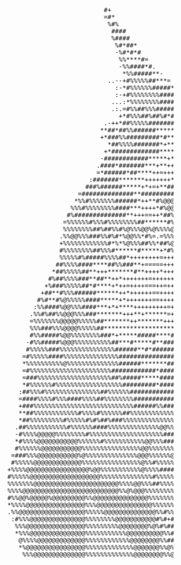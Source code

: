 <pre>


                                         #+                                                                                                   
                                         =#*                                                                                                  
                                          %#%                                                                                                 
                                           ####                                                                                               
                                           %####                                                                                  #%%         
                                            %#*##*                                                                               %%%%         
                                            -%#*#*#                                                                            %%%%%*         
                                             %%****#=                                                                        %%%%%%#          
                                             -%%####*#.                                                                   .%#######:          
                                              *%%#####**-                                                               =%#####%%%*:          
                                          ..--+#%%%%%##***=                                                           #######%%%%%*.          
                                            :-*#%%%%%%#####**+=:                                                    ##*####%%%%%%+:.          
                                            :-+#%%%%%%%%#####*+++====+++-.                                       ***####%%%%%%%%*-            
                                           ...:*%%%%%%%%####**+++++++++++++++++++********#****#**+****+++**#########%%%@%%%%%%#*.             
                                           .:.=#%%##%%%#####**+**++++====+++++++++**+*******+**************##%%%%%%%@@@%%%%%%#=.:.            
                                             +*#%%%##%##%#*#**+**+++++=+++=+++++++*******+**+*+*+*****##*####%%%%@@@@@@%%%%%%*:-:::           
                                         .-++*##%%%%%#######*+**+++++=+++++++++=+++**+*++++****+++***#*#####%%%%%%@%%@%%%%%%%#--:             
                                        **##*##%%######********++++=+++=++++=++++++*++*++++++*++**********###%%%%@@%%%%%%%%%=:::.             
                                        +*###%%#########*#****+**++*++++++++++++=++++**+++++++++***+******####%%%%%%%%@@%%##*=. :             
                                          *##%%%%#######*+******#+**++*##****++++++++*+*+++++++++++*+******%#*%%#%%%%%#%@@%%#*+-  .           
                                         +*#############*****##*+*##*#####****+*+++*+*+*+****+***+*++*****#*#*#%*%##%%%@%%@%%%%#-             
                                        -############*****+*+***********#**+*+++**++**+*+***#*****++*****#***###*##%%%%%%@@@%%#=              
                                       .####*#######***+**++******#***#************++***#****###************+****##%#%%#%@@%%%+               
                                       =*######*##****++=++++################*****++***####*######%##*##***********#%#%%%%%%%#*               
                                     :#######*******+++++++**##%############****+++***#########%%%%%######**********####%#%%##*=.             
                                    ###%######*****+*+=+**##################***++++***#**###%%%%%%%########*********#***###%%###=:            
                                  =##############**########################**#+*+**+*#####%%%####%%##########*######***#######%#*:            
                                 *%%#%%%%%%%######*++**#%@@@@@@@@%%%%%%%%%###*##**+*##%%%%%%%%%%%%%@%%%%%%%%%%####%%%##**##%######*.          
                                %%%#%%%%%%%%####***++++*#%@@@@@@@@@@@@@@@@%%##*#****#%%%%%@@@@@@@@@@@@@@@%%%%%#################*##**+         
                               #%##############**+++==++*##%%@@@@@@@@@@@@@%%##**+++#*#%%@@@@@@@@@@@@@@@%%%%%%***+****####**###########        
                              =%%%%%%#%%%#%%%%%%%%##******#%@@@@@@@@@@@@@@%%%#**++*##%%%@@@@@@@@@@@@@@%%#**++=++++**+**######%%%%%####+       
                              %%%%%%%%##%##%%#%@%%%@@%@%%%%@@@@@@@@@@@@@%%%%%#****##%%%@%@@@@@@@%%%%%%%%##**++++*#%%%%%#######%%%%%####       
                             .%%@@%%%###%%#%#*%@@%%*#%=.=%%%%@@%%@@@@%%%%%%%%#*++*###%%%@@@@%%%%%%%%%#**#%%%%%%#%%%##@%#%%%%%%%%%%#####%      
                             +%%%%%%%%%%%%#*%*%@%%%##%%*##%@@@%%%@@%%@%%%%%%%#*+****#%%@@%@@%%%%%%###%%@%**+.-*###%++%###%%%###########%      
                             #%%%%%%%%##%%%#******#*****+*#%%%##%#@@@#%%%%%%%#*****###%%%%%%%%%###%%%%%%%%#***#%%#%*%#*#%%#*#*##########.     
                             %%%%%#%#####%%%%##*++++++++=+++*%%%##%####%%%%%%#*******##%%%%%%###+*%#.+##########%##***#%%%%%#######*##%%+     
                            ##%%%%####****##%%###**+=====++++=**##%##%%%%%%%%##**+++***%%%%%%%#+*##**+*#*#******++**#%%%###**##*#####%#%%     
                           *##%%%%%##**+++*******#**++++*+++++***####%%%%%%%%%##******##%%%%@%#*=*+*#***##*+********#####*###########%%%%     
                          #%##%%%%###**##**++*+++++++=+++++++***####%%%%%%%%%%###########%%%@%%#++**#***###*******####%######*#**#####%%%=    
                         +%###%%%%%##*#****+*++=++++===++=++****######%%%%%%%%########%%%%%%@@%%%#####****######%#################*###%##%    
                        +##**#%%%######******++*++++++==++++++****###%%%#%%%%#########%%%%%%%@@%%#################********####***#######%%-   
                       #%#**#%@%%%%%####*****+*+++++++==++++++++***##%%%%%%####**#####%%%%%%%@@%%############**#*+***###**#****#*##%######%   
                      :%%####%@@%%%####***+*+****+++++++++=+++*****#%%%%%%%####**#####%%%%%%%#%%%#####*#***********++*****###*#########%###%  
                     .%%#%##%%@@@%%%###*******+++**+******=+++****##%%%%%%####*****####%%%#*%%%%%####*#*+++****++***********##########%####*% 
                     =%%%%%%%@@@@@%%%%%##*******++*******+++=+**#**#%%%##**************###*####%%###**++*****+*******#******#####%##%%%#%#*###
                     %%%###%%%@@@@%%%%%##*********************#######***+++**+***++++**#*+**#*##%##***++=+**++***######*****#####%##%%%%%##*##
                     #%%#####%@@%%%%%%%%###*+*****#####****#####%%**++*+++===+++==-=+**#*++=++**###*#*+++++***++*###############%%%##%%%%%####
                    -#%%#####%@@@%%%%%%%%%%##***#*****#**######%#*#**++++++++++++++++***+**+++**####*++++++++**+++***#######%%##%%%###########
                    #%%%%%###%%%%%%%%%%%%%%%######**#*##########++##%%#####*+++++++++*********+******++*+**+******####%#####%%##%#############
                   =#%%%%%####%%%%%%%%%%%%%%%###################**%@@@@@@%%##*++*#%%%%##%%%##***********+***+******#%%#%%%%%%%%###%######****#
                   *%%%%%%%%%%@%%%%%%%%%%%%%%######*******######**#%@%%%@%#%%#**#%#%%%@@@%@%#****#**+++++*******#######%%%%%%%#%%%%%%%%######*
                   =#%%%%%%%%%%%%%%%%%%%%%%############*#########*#####%%#*#%####**@@@%%%%##****#*#**+*++*****######%%%%%%%%%%%%%%%#%%##%%#%%*
                   =###%%%%%%%%%%%%%%%%%%%%##%#####*****########%%%%#**####*##****###%#%%%########*+*++++********#######%%%%%%%%%%%%%%###%##%%
                   *#%%%%%%#%%%%%%%%%%%%%%%%%%#########*#########%%####**###%%###****#*#####%#*#*#***++**********#####%%%%%%%%%%%%%%%%%%%#####
                  :##%%%#%%%%%%%%%%%%%%%##%%%%%%##################%#######%%%%###***##*##**###*####*************###%%%%%%%#######%%%%%%%%%%%##
                  =####%%%%#%%%####%%%%##%%%%%%%%#############%#######%%%%%#%%###*#*####%##*#*#*#****+***#***#####%%%%%%%%%%@@%@@@%%%%%%%%%###
                  +###%%%%%%%%%%%%%%%%%%%%%%%%%%%######%%###%%######%%%%####%%%####%###%%##########**########*#%%%%%%%%%%%%@@@@%%%%%%%%%%%%%%%
                  **##%%%%%%%%%%%%#%%%%#%%%%%%##%%%%%%%%%%%%%%%########*####################%%#####******#####%%%%%%@@@@@@@@@@%%%%%@@@%%%%%%%%
                  *##%%%%%%%%%#%%%%%#%#%##%###%%%%%%%%%%%%%%%%%##***+***********#######******##*#########%%%%%%%#%%%@@@@@@@@@@@@@@@@%%%%%@%%%%
                 .##%%%%%%%%%%%#%%%%%%####%%%%%%%%%%%%%%@@%%%####***********++********##*******###%%%%%%%%##%%%%%%@@@%%%@@@@@@@@%@@@@@%%%%%@@%
                 -#%%%%@@@@@%%%%%%%%#%%%%%%%%%%%%%%%%%%%%##############*#******#*###*###**#*#**####%%%%%%%%#%%%%%%%@@@@@@%%%%%@@@@@@@@@@@@@@%%
                 *#%%%%@@@@@@@@@@@%%%%%%#%%%%%%%%%%%@@%%%######%%%%%#######**#**###%%%%%%##%#%####%%#%%%%@%%%%%%%%@@@@@@@@@@%%@@@@@@@@@@@@@@@@
                 #%%%%%%@@@@@@@@@@@%%%%%%%%%%%%%%%%@@%%%%%%%%%%%%%%##%#######**###%%%%%%%%%%%%@%#%%%%##%%%@@%%@%%%@@@@@@@@@@@@@@@@@@@@@@@@@@@@
                =###%%%@@@@@@@@@@@%@%%%%%%%%%%%%%%@@@%%%%%%@%%####****###*#######%%%%%%%%%%%%@%%%%##%%%%%@%%@%@@@%@@@@@@@@@@@@@@@%%@@@@@@@@@@@
                #%%%%%@@@@@@@@@@@@@%%%%%%%%%%%%%%%%@%%#%%%%%#####*************+***********#*##%%%%%%%%%%%@@%%@%@@@%@@@@@@@@@@@@@@@@%@@@@@@@@@@
               +%%%%@@@@@@@@@@@@@@@@@%@@%%%%%%%%%%%@%%%%############***+****+***************########%%%%%@@@%%%%@@@@@@@@@@@@@@@@@@@@@%@@@@@@@@
               #%%%%%@@@@@@@@@@@@@@@@@@@%%%%%%%%%%%%%%#%%%%%%########*************++*****########%%%%%%%%%@@@%%%%@@@@@@@@@@@@@@@@@@@@@@%@@@@@@
               %%%%%%%@@@@@@@@@@@@@@@@@@@@@@@%%%%@@%%%##%%%%%#######*###*+*******+**#**#######%%%%%%%@@%@@%@@@%@@@@@@@@@@@@@@@@@@@@@@@@@@@@@@@
               %%%%@@@@@@@@@@@@@@@@@@@@@@@@@@%%@%@@@%%%%%%%%%%%%%#%#####******#***#*##*###%%%%%%%%%%%@@@@@@@@@@@@@@@@@@@@@@@@@@@@@@@@@@@@@@@@@
               #%%@@%@@@@@%@@@@@@@@@%%@@@@@@@@@@@@@@@%%%%%%%%%%%%%%%%%%%%%%%@@%%%%%%%%%%%%%%@%@@@@@@@@%@@@@@@@@@@@@@@@@@@@@@@@@@@@@@@@@@@%@@@@
               *%%%%@@@@@@@@@@@@@@@@%%%@@@@@@@@@@@@@@@%%%%%%%%%%%%%%%@@@@@@@%@@%@%%%%%%%%@@@@@@@@@@@@@@@@@@@@@@@@@@@@@@@@@@@@@@@@@@@@@@@@@%@@@
               .%%@@@@@@@@@@@@@@@@@@%%%%%@@@@@@@@@@@@@@%%#%%%%%%%%%%%%%%%%%%%%@%%%%%%%%%%@@@@@@@@@@@@@@@@@@@@@@@@@@@@@@@@@@@@@@@@@@@@@@@@@@%@@
                :#%%%@@@@@@@@@@@@@@@%%%%%%%%@@@@@@@@@@@#%#+#%%%%%%%%***%%%##-#%%%%%%%%%%%%%%@@@@@@@@@@@@@@@@@@@@@@@@@@@@@@@@@@@@@@@@@@@@@@@@@@
                 %%%@@@@@@@@@@@@@@@@%%%%%%%%%@@@@@@@@%@%#%######%%%#*+++%%%*=*#%%%%%%%%%%%%%@@#@@@@@@@@@@@@@@@@@@@@@@@@@@@@@@@@@@@@@@@@@@@@@@@
                 *%%%@@@@@@@@@@@@@@@%%%%%%%%%%%@@@@@@@@@@%%########*++==*==+**##%%%%%%%%#%%%@%%#@%@@@@@@@@@@@@@@@@@@@@@@@@@@@@@@@@@@@@@@@@@@@@
                  @%%%%@@@@@@@@@@@@@%%%%%%%%%%%%@@@@@@@@%%######+*###*++*-=++**##*#*%#%%#%%%%%%##%@@@@@@@@@@@@@@@@@@@@@@@@@@@@@@@@@@@@@@@@@@@@
                  *%@@@@@@@@@@@@@@@@%%%%%%%%%%%%%@@@@@@@%%@%#%*=#####****++=+**#****#####%%%%%%%%@@@@@@@@@@@@@@@@@@@@@@@@@@@@@@@@@@@@@@@@@@@@@
                   %%%@@@@@@@@@@@@@@%%%%%%%%%%%%%@@@@@@@@%%@%%#%####+#######*=#**###%%%%%%%%%%@@@@@@@@@@@@@@@@@@@@@@@@@@@@@@@@@@@@@@@@@@@@@+%=


</pre>
